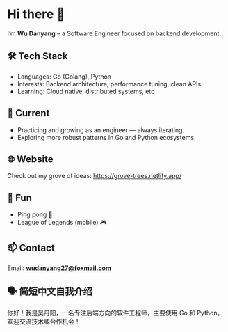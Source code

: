 # Hi there 👋

I’m **Wu Danyang** – a Software Engineer focused on backend development.

## 🛠 Tech Stack
- Languages: Go (Golang), Python
- Interests: Backend architecture, performance tuning, clean APIs
- Learning: Cloud native, distributed systems, etc

## 🌱 Current
- Practicing and growing as an engineer — always iterating.
- Exploring more robust patterns in Go and Python ecosystems.

## 🌐 Website
Check out my grove of ideas: https://grove-trees.netlify.app/

## 🎯 Fun
- Ping pong 🏓
- League of Legends (mobile) 🎮

## 📫 Contact
Email: **wudanyang27@foxmail.com**

## 🗣 简短中文自我介绍
你好！我是吴丹阳，一名专注后端方向的软件工程师，主要使用 Go 和 Python。欢迎交流技术或合作机会！
